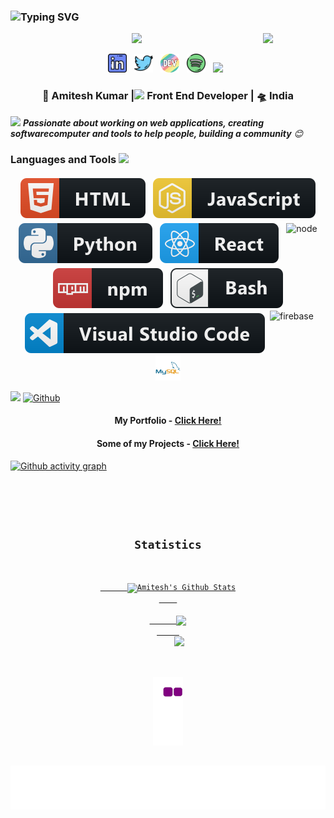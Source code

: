 ### ![Typing SVG](https://readme-typing-svg.herokuapp.com?font=Montserrat&color=edf4f7&vCenter=true&color=green&lines=Hey+👋,+I'm+Amitesh+Kumar) 
<div align="center">
   <img src="https://pronoun.cyou/x/y?subject=He&object=Him&height=20"> 
   <img align='right' src="https://media.giphy.com/media/M9gbBd9nbDrOTu1Mqx/giphy.gif" width="100">
</div>

<p align='center'>
   <a href="https://www.linkedin.com/in/amitesh-kumar-ak/"><img height="30" src="https://raw.githubusercontent.com/8bithemant/8bithemant/master/linkedin.png?raw=true"></a>&nbsp;&nbsp;
<a href="https://twitter.com/belikeamitesh"><img height="30" src="https://raw.githubusercontent.com/8bithemant/8bithemant/master/twitter.png?raw=true"></a>&nbsp;&nbsp;
<a href="https://devpost.com/amitesh-kumar"><img height="30" src="https://raw.githubusercontent.com/8bithemant/8bithemant/master/devto.png?raw=true"></a>&nbsp;&nbsp;
<a href="https://www.facebook.com/profile.php?id=100012417972068"><img height="30" src="https://raw.githubusercontent.com/8bithemant/8bithemant/master/spotify.png?raw=true"></a>&nbsp;&nbsp;
 <a href="https://github.com/belikeamitesh"><img height="30" src="https://img.shields.io/github/followers/belikeamitesh?label=Follow&style=social"></a>&nbsp;&nbsp;
 </p>

<div align="center">
<h3> 🙎 Amitesh Kumar |<img src="https://media.giphy.com/media/WUlplcMpOCEmTGBtBW/giphy.gif" width="30"> Front End Developer | 🛸 India </h3>
</div>

<img src="https://media.giphy.com/media/LnQjpWaON8nhr21vNW/giphy.gif" width="40"> <em><b>Passionate about working on web applications, creating softwarecomputer and tools to help people, building a community</b> :blush:</em>

###  Languages and Tools <img src="https://media.giphy.com/media/WUlplcMpOCEmTGBtBW/giphy.gif" width="30">

<p align="center">
  <img src="https://raw.githubusercontent.com/8bithemant/8bithemant/master/svg/dev/languages/html.svg" alt="html" style="vertical-align:top; margin:4px"> 
<!--   <img src="https://raw.githubusercontent.com/8bithemant/8bithemant/master/svg/dev/languages/css3.svg" alt="css" style="vertical-align:top; margin:4px"> -->
  <img src="https://raw.githubusercontent.com/8bithemant/8bithemant/master/svg/dev/languages/js.svg" alt="js" style="vertical-align:top; margin:4px">
  <img src="https://raw.githubusercontent.com/8bithemant/8bithemant/master/svg/dev/languages/python.svg" alt="python" style="vertical-align:top; margin:4px">
  <img src="https://raw.githubusercontent.com/8bithemant/8bithemant/master/svg/dev/frameworks/react.svg" alt="react" style="vertical-align:top; margin:4px">
  <img src="https://img.icons8.com/color/48/000000/nodejs.png" alt="node" style="vertical-align:top; margin:4px">
  
  <img src="https://raw.githubusercontent.com/8bithemant/8bithemant/master/svg/dev/services/npm.svg" alt="npm" style="vertical-align:top; margin:4px">
<!--   <img src="https://raw.githubusercontent.com/8bithemant/8bithemant/master/svg/dev/languages/java.svg" alt="java" style="vertical-align:top; margin:4px"> -->
  <img src="https://raw.githubusercontent.com/8bithemant/8bithemant/master/svg/dev/tools/bash.svg" alt="bash" style="vertical-align:top; margin:4px">
  <img src="https://raw.githubusercontent.com/8bithemant/8bithemant/master/svg/dev/tools/visualstudio_code.svg" alt="vscode" style="vertical-align:top; margin:4px">
   <img src="https://www.vectorlogo.zone/logos/firebase/firebase-icon.svg" alt="firebase" width="40" height="40"/>
   <img src="https://raw.githubusercontent.com/devicons/devicon/master/icons/mysql/mysql-original-wordmark.svg" alt="mysql" width="40" height="40"/>
</p>
   
</code>

<!-- Profile View Count and GitStats -->

![](https://komarev.com/ghpvc/?username=belikeamitesh&style=flat)
[![Github](https://img.shields.io/badge/-belikeamitesh-black?style=flat&labelColor=black&logo=github&logoColor=white)](https://gitstats.me/belikeamitesh)


<div align="center">
    <h4 align="center">My Portfolio - <a href="https://amiteshportfolio.000webhostapp.com/">Click Here!</a></h4> 
    <h4 align="center">Some of my Projects - <a href="https://amitesh18896.github.io/Live-Covid-Updates/">Click Here!</a></h4>
</div>

[![Github activity graph](https://activity-graph.herokuapp.com/graph?username=belikeamitesh&theme=react-dark&hide_border=true&color=BDDFFF&line=6E93B5&point=BDDFFF)](https://git.io/akshay2211&hide_border=true)


      


<code>
  <div align="center">
    <h2>Statistics</h2>
    <a href="https://github.com/belikeamitesh">
      <img align="center" src="https://github-readme-stats.vercel.app/api?username=belikeamitesh&show_icons=true&theme=react&line_height=27" alt="Amitesh's Github Stats"/>
    </a>
    <a href="https://github.com/belikeamitesh">
      <img align="center" src="https://github-readme-stats.vercel.app/api/top-langs/?username=belikeamitesh&theme=react&hide_langs_below=1&exclude_repo=CS306-Machine-Learning" />
     </a>
     <img width="49.5%" src="http://github-readme-streak-stats.herokuapp.com?user=belikeamitesh&theme=react&hide_border=true" />
</code>
   

  
<code>
   
   ![snake gif](https://github.com/belikeamitesh/belikeamitesh/blob/output/github-contribution-grid-snake.gif)
   
<img align='center'  height="70" alt="Thanks" width="100%" src="https://github.com/Kushal997-das/Kushal997-das/blob/master/Profile%20generator/marquee.svg"/>
